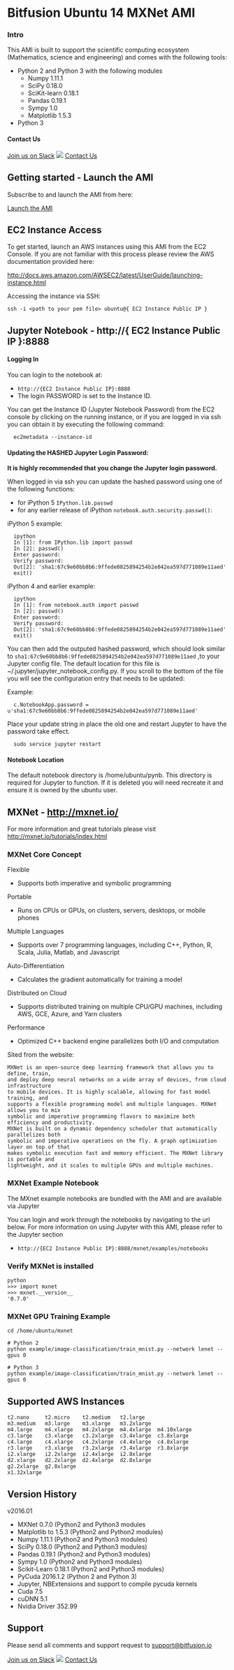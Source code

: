 Bitfusion Ubuntu 14 MXNet AMI
==============================================================================


### Intro

This AMI is built to support the scientific computing ecosystem
(Mathematics, science and engineering) and comes with the following tools:

  * Python 2 and Python 3 with the following modules
    * Numpy 1.11.1
    * SciPy 0.18.0
    * SciKit-learn 0.18.1
    * Pandas 0.19.1
    * Sympy 1.0
    * Matplotlib 1.5.3
  * Python 3



#### Contact Us

[Join us on Slack](https://slack-bitfusion-aws.herokuapp.com/)  [![](https://slack.global.ssl.fastly.net/272a/img/icons/favicon-16.png)](https://slack-bitfusion-aws.herokuapp.com/)
[Contact Us](http://www.bitfusion.io/support/)                                                                                                                                      





Getting started - Launch the AMI
-------------------------------------------------------------------------------

Subscribe to and launch the AMI from here:

[Launch the AMI](https://aws.amazon.com/marketplace/pp/B01EYKBEQ0)


EC2 Instance Access
-------------------------------------------------------------------------------

To get started, launch an AWS instances using this AMI from the EC2
Console. If you are not familiar with this process please review the AWS
documentation provided here:

http://docs.aws.amazon.com/AWSEC2/latest/UserGuide/launching-instance.html

Accessing the instance via SSH:

```
ssh -i <path to your pem file> ubuntu@{ EC2 Instance Public IP }
```

Jupyter Notebook - http://{ EC2 Instance Public IP }:8888
-------------------------------------------------------------------------------

#### Logging In

You can login to the notebook at:

  * `http://{EC2 Instance Public IP}:8888`
  * The login PASSWORD is set to the Instance ID.

You can get the Instance ID (Jupyter Notebook Password) from the EC2 console by
clicking on the running instance, or if you are logged in via ssh you can obtain
it by executing the following command:

```
  ec2metadata --instance-id
```


#### Updating the HASHED Jupyter Login Password:

**It is highly recommended that you change the Jupyter login password.**

When logged in via ssh you can update the hashed password using one of the following functions:

 * for iPython 5 ```IPython.lib.passwd```
 * for any earlier release of iPython ```notebook.auth.security.passwd()```:

iPython 5 example:
```
  ipython
  In [1]: from IPython.lib import passwd
  In [2]: passwd()
  Enter password:
  Verify password:
  Out[2]: 'sha1:67c9e60bb8b6:9ffede0825894254b2e042ea597d771089e11aed'
  exit()
```

iPython 4 and earlier example:
```
  ipython
  In [1]: from notebook.auth import passwd
  In [2]: passwd()
  Enter password:
  Verify password:
  Out[2]: 'sha1:67c9e60bb8b6:9ffede0825894254b2e042ea597d771089e11aed'
  exit()
```

You can then add the outputed hashed password, which should look similar to ```sha1:67c9e60bb8b6:9ffede0825894254b2e042ea597d771089e11aed```
,to your Jupyter config file. The default location for this file is ~/.jupyter/jupyter_notebook_config.py. If you scroll
to the bottom of the file you will see the configuration entry that needs to be updated:

Example:

```
  c.NotebookApp.password = u'sha1:67c9e60bb8b6:9ffede0825894254b2e042ea597d771089e11aed'
```

Place your update string in place the old one and restart Jupyter to have the password take effect.

```
  sudo service jupyter restart
```


#### Notebook Location

The default notebook directory is /home/ubuntu/pynb.  This directory is
required for Jupyter to function.  If it is deleted you will need
recreate it and ensure it is owned by the ubuntu user.

MXNet - http://mxnet.io/
------------------------

For more information and great tutorials please visit http://mxnet.io/tutorials/index.html


### MXNet Core Concept

Flexible
* Supports both imperative and symbolic programming

Portable
* Runs on CPUs or GPUs, on clusters, servers, desktops, or mobile phones

Multiple Languages
* Supports over 7 programming languages, including C++, Python, R, Scala, Julia, Matlab, and Javascript

Auto-Differentiation
* Calculates the gradient automatically for training a model

Distributed on Cloud
* Supports distributed training on multiple CPU/GPU machines, including AWS, GCE, Azure, and Yarn clusters

Performance
* Optimized C++ backend engine parallelizes both I/O and computation

Sited from the website:

```
MXNet is an open-source deep learning framework that allows you to define, train,
and deploy deep neural networks on a wide array of devices, from cloud infrastructure
to mobile devices. It is highly scalable, allowing for fast model training, and
supports a flexible programming model and multiple languages. MXNet allows you to mix
symbolic and imperative programming flavors to maximize both efficiency and productivity.
MXNet is built on a dynamic dependency scheduler that automatically parallelizes both
symbolic and imperative operations on the fly. A graph optimization layer on top of that
makes symbolic execution fast and memory efficient. The MXNet library is portable and
lightweight, and it scales to multiple GPUs and multiple machines.

```

### MXNet Example Notebook

The MXnet example notebooks are bundled with the AMI and are available via Jupyter

You can login and work through the notebooks by navigating to the url below.  For more information 
on using Jupyter with this AMI, please refer to the Jupyter section

  * `http://{EC2 Instance Public IP}:8888/mxnet/examples/notebooks`


### Verify MXNet is installed
```
python
>>> import mxnet
>>> mxnet.__version__
'0.7.0'
```
 
 
### MXNet GPU Training Example

``` 
cd /home/ubuntu/mxnet

# Python 2
python example/image-classification/train_mnist.py --network lenet --gpus 0

# Python 3
python example/image-classification/train_mnist.py --network lenet --gpus 0
```




Supported AWS Instances
-------------------------------------------------------------------------------
```
t2.nano     t2.micro    t2.medium   t2.large
m3.medium	m3.large	m3.xlarge	m3.2xlarge
m4.large	m4.xlarge	m4.2xlarge	m4.4xlarge	m4.10xlarge
c3.large	c3.xlarge	c3.2xlarge	c3.4xlarge	c3.8xlarge
c4.large	c4.xlarge	c4.2xlarge	c4.4xlarge	c4.8xlarge
r3.large	r3.xlarge	r3.2xlarge	r3.4xlarge	r3.8xlarge
i2.xlarge	i2.2xlarge	i2.4xlarge	i2.8xlarge
d2.xlarge	d2.2xlarge	d2.4xlarge	d2.8xlarge
g2.2xlarge	g2.8xlarge
x1.32xlarge
```

Version History
-------------------------------------------------------------------------------


v2016.01

 * MXNet 0.7.0 (Python2 and Python3 modules
 * Matplotlib to 1.5.3 (Python2 and Python2 modules)
 * Numpy 1.11.1 (Python2 and Python3 modules)
 * SciPy 0.18.0 (Python2 and Python3 modules)
 * Pandas 0.19.1 (Python2 and Python3 modules)
 * Sympy 1.0 (Python2 and Python3 modules)
 * Scikit-Learn 0.18.1 (Python2 and Python3 modules)
 * PyCuda 2016.1.2 (Python 2 and Python 3)
 * Jupyter, NBExtensions and support to compile pycuda kernels
 * Cuda 7.5
 * cuDNN 5.1
 * Nvidia Driver 352.99




Support
-------------------------------------------------------------------------------

Please send all comments and support request to support@bitfusion.io

[Join us on Slack](https://slack-bitfusion-aws.herokuapp.com/)  [![](https://slack.global.ssl.fastly.net/272a/img/icons/favicon-16.png)](https://slack-bitfusion-aws.herokuapp.com/)
[Contact Us](http://www.bitfusion.io/support/)           
